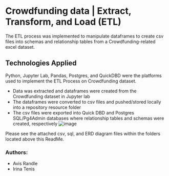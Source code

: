 # Crowdfunding data | Extract, Transform, and Load (ETL)
The ETL process was implemented to manipulate dataframes to create csv files into schemas and relationship tables from a Crowdfunding-related excel dataset. 

## Technologies Applied
Python, Jupyter Lab, Pandas, Postgres, and QuickDBD were the platforms used to implement the ETL Process on Crowdfunding dataset.
* Data was extracted and dataframes were created from the Crowdfunding dataset in Jupyter lab
* The dataframes were converted to csv files and pushed/stored locally into a repository resource folder 
* The csv files were exported into Quick DBD and Postgres SQL/Pg4Admin databases where relationship tables and schemas were created, respectively
![image](https://github.com/irinatenis/Crowdfunding_data-ETL/assets/120978502/d62afa5e-5ddf-4610-bfb9-2f52e1261809)


Please see the attached csv, sql, and ERD diagram files within the folders located above this ReadMe. 

### Authors: 
* Avis Randle
* Irina Tenis
